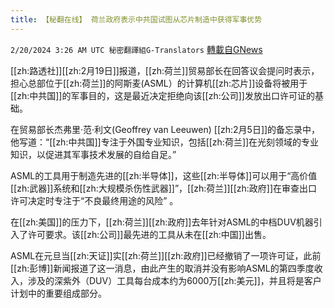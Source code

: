 ```yaml
---
title: 【秘翻在线】 荷兰政府表示中共国试图从芯片制造中获得军事优势
---
```

`2/20/2024 3:26 AM UTC 秘密翻譯組G-Translators` [轉載自GNews](https://gnews.org/articles/2324306)

[[zh:路透社]][[zh:2月19日]]报道，[[zh:荷兰]]贸易部长在回答议会提问时表示，担心总部位于[[zh:荷兰]]的阿斯麦(ASML）的计算机[[zh:芯片]]设备将被用于[[zh:中共国]]的军事目的，这是最近决定拒绝向该[[zh:公司]]发放出口许可证的基础。

在贸易部长杰弗里·范·利文(Geoffrey van Leeuwen) [[zh:2月5日]]的备忘录中，他写道：“[[zh:中共国]]专注于外国专业知识，包括[[zh:荷兰]]在光刻领域的专业知识，以促进其军事技术发展的自给自足。”

ASML的工具用于制造先进的[[zh:半导体]]，这些[[zh:半导体]]可以用于“高价值[[zh:武器]]系统和[[zh:大规模杀伤性武器]]”，[[zh:荷兰]][[zh:政府]]在审查出口许可决定时专注于“不良最终用途的风险” 。

在[[zh:美国]]的压力下，[[zh:荷兰]][[zh:政府]]去年针对ASML的中档DUV机器引入了许可要求。该[[zh:公司]]最先进的工具从未在[[zh:中国]]出售。

ASML在元旦当[[zh:天证]]实[[zh:荷兰]][[zh:政府]]已经撤销了一项许可证，此前[[zh:彭博]]新闻报道了这一消息，由此产生的取消并没有影响ASML的第四季度收入，涉及的深紫外（DUV）工具每台成本约为6000万[[zh:美元]]，并且将是客户计划中的重要组成部分。
